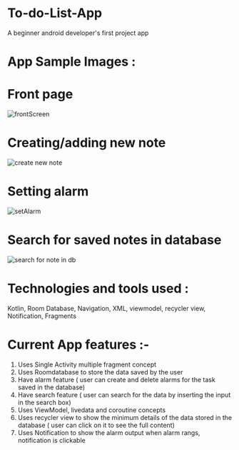 # To-do-List-App
 A beginner android developer's first project app

# App Sample Images :

# Front page
 
![frontScreen](https://github.com/user-attachments/assets/92bd10a9-8ce4-4c13-a2aa-399e363292e9)


# Creating/adding new note

![create new note](https://github.com/user-attachments/assets/c0b84721-e44b-493d-8092-238501dc4f23)


# Setting alarm

![setAlarm](https://github.com/user-attachments/assets/8fd6c608-1f05-4839-b33a-c5cd1a10e9cc)


# Search for saved notes in database


![search for note in db](https://github.com/user-attachments/assets/2c03dcc4-7dec-486b-9429-c0b88b316ef4)


# Technologies and tools used :
 Kotlin, Room Database, Navigation, XML, viewmodel, recycler view, Notification, Fragments

# Current App features :-

1. Uses Single Activity multiple fragment concept
2. Uses Roomdatabase to store the data saved by the user
3. Have alarm feature ( user can create and delete alarms for the task saved in the database)
4. Have search feature ( user can search for the data by inserting the input in the search box)
5. Uses ViewModel, livedata and coroutine concepts
6. Uses recycler view to show the minimum details of the data stored in the database ( user can click on it to see the full content)
7. Uses Notification to show the alarm output when alarm rangs, notification is clickable
